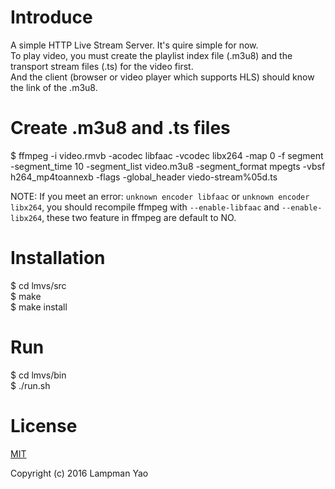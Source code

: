 # Introduce
A simple HTTP Live Stream Server. It's quire simple for now.  
To play video, you must create the playlist index file (.m3u8) and the transport stream files (.ts) for the video first.  
And the client (browser or video player which supports HLS) should know the link of the .m3u8.

# Create .m3u8 and .ts files
$ ffmpeg -i video.rmvb -acodec libfaac -vcodec libx264 -map 0 -f segment -segment_time 10 -segment_list video.m3u8 -segment_format mpegts -vbsf h264_mp4toannexb -flags -global_header viedo-stream%05d.ts  

NOTE: If you meet an error: `unknown encoder libfaac` or `unknown encoder libx264`, you should recompile ffmpeg with `--enable-libfaac` and `--enable-libx264`, these two feature in ffmpeg are default to NO.

# Installation
$ cd lmvs/src  
$ make  
$ make install  

# Run
$ cd lmvs/bin  
$ ./run.sh  

# License

[MIT](http://opensource.org/licenses/MIT)

Copyright (c) 2016 Lampman Yao

